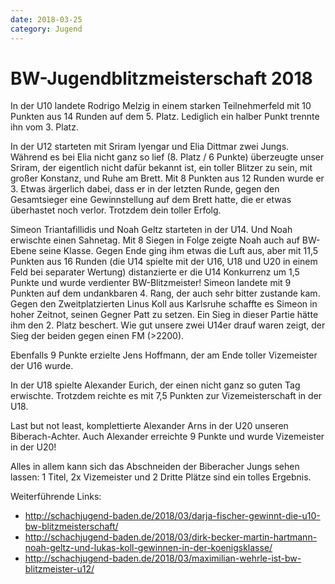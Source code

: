 ```yaml
---
date: 2018-03-25
category: Jugend
---
```


# BW-Jugendblitzmeisterschaft 2018

In der U10 landete Rodrigo Melzig in einem starken Teilnehmerfeld mit 10 Punkten aus 14 Runden auf dem 5. Platz. Lediglich ein halber Punkt trennte ihn vom 3. Platz.

In der U12 starteten mit Sriram Iyengar und Elia Dittmar zwei Jungs. Während es bei Elia nicht ganz so lief (8. Platz / 6 Punkte) überzeugte unser Sriram, der eigentlich nicht dafür bekannt ist, ein toller Blitzer zu sein, mit großer Konstanz, und Ruhe am Brett. Mit 8 Punkten aus 12 Runden wurde er 3. Etwas ärgerlich dabei, dass er in der letzten Runde, gegen den Gesamtsieger eine Gewinnstellung auf dem Brett hatte, die er etwas überhastet noch verlor. Trotzdem dein toller Erfolg.

Simeon Triantafillidis und Noah Geltz starteten in der U14. Und Noah erwischte einen Sahnetag. Mit 8 Siegen in Folge zeigte Noah auch auf BW-Ebene seine Klasse. Gegen Ende ging ihm etwas die Luft aus, aber mit 11,5 Punkten aus 16 Runden (die U14 spielte mit der U16, U18 und U20 in einem Feld bei separater Wertung) distanzierte er die U14 Konkurrenz um 1,5 Punkte und wurde verdienter BW-Blitzmeister! Simeon landete mit 9 Punkten auf dem undankbaren 4. Rang, der auch sehr bitter zustande kam. Gegen den Zweitplatzierten Linus Koll aus Karlsruhe schaffte es Simeon in hoher Zeitnot, seinen Gegner Patt zu setzen. Ein Sieg in dieser Partie hätte ihm den 2. Platz beschert. Wie gut unsere zwei U14er drauf waren zeigt, der Sieg der beiden gegen einen FM (>2200).

Ebenfalls 9 Punkte erzielte Jens Hoffmann, der am Ende toller Vizemeister der U16 wurde.

In der U18 spielte Alexander Eurich, der einen nicht ganz so guten Tag erwischte. Trotzdem reichte es mit 7,5 Punkten zur Vizemeisterschaft in der U18.

Last but not least, komplettierte Alexander Arns in der U20 unseren Biberach-Achter. Auch Alexander erreichte 9 Punkte und wurde Vizemeister in der U20!

Alles in allem kann sich das Abschneiden der Biberacher Jungs sehen lassen: 1 Titel, 2x Vizemeister und 2 Dritte Plätze sind ein tolles Ergebnis.

Weiterführende Links:

- http://schachjugend-baden.de/2018/03/darja-fischer-gewinnt-die-u10-bw-blitzmeisterschaft/
- http://schachjugend-baden.de/2018/03/dirk-becker-martin-hartmann-noah-geltz-und-lukas-koll-gewinnen-in-der-koenigsklasse/
- http://schachjugend-baden.de/2018/03/maximilian-wehrle-ist-bw-blitzmeister-u12/
